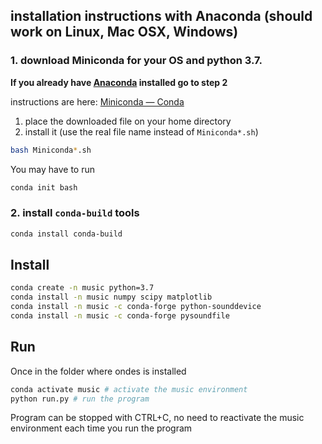 
## installation instructions with Anaconda (should work on Linux, Mac OSX, Windows)

### 1. download Miniconda for your OS and python 3.7.

**If you already have [Anaconda](https://www.anaconda.com/) installed go to step 2**

instructions are here: [Miniconda — Conda](https://conda.io/miniconda.html)
1. place the downloaded file on your home directory
2. install it (use the real file name instead of `Miniconda*.sh`)
```bash
bash Miniconda*.sh
```
You may have to run
```bash
conda init bash
```

### 2. install `conda-build` tools
```bash
conda install conda-build
```

## Install

```bash
conda create -n music python=3.7
conda install -n music numpy scipy matplotlib 
conda install -n music -c conda-forge python-sounddevice
conda install -n music -c conda-forge pysoundfile
```
## Run

Once in the folder where ondes is installed
```bash
conda activate music # activate the music environment
python run.py # run the program
```

Program can be stopped with CTRL+C, no need to reactivate the music environment each time you run the program
